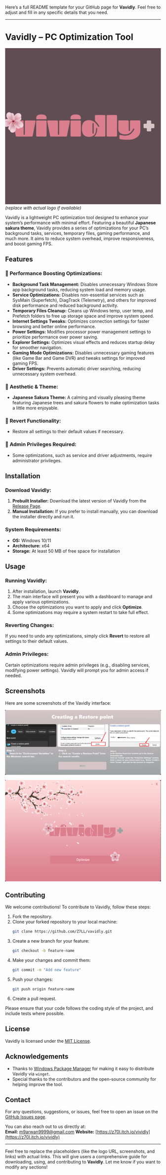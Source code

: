Here’s a full README template for your GitHub page for **Vavidly**. Feel free to adjust and fill in any specific details that you need.

---

# Vavidly – PC Optimization Tool

![Vavidly](https://raw.githubusercontent.com/Z7LL/Vividly/refs/heads/main/Logos/LOGO.png) *(replace with actual logo if available)*

Vavidly is a lightweight PC optimization tool designed to enhance your system’s performance with minimal effort. Featuring a beautiful **Japanese sakura theme**, Vavidly provides a series of optimizations for your PC’s background tasks, services, temporary files, gaming performance, and much more. It aims to reduce system overhead, improve responsiveness, and boost gaming FPS.

## Features

### 🚀 **Performance Boosting Optimizations:**
- **Background Task Management:** Disables unnecessary Windows Store app background tasks, reducing system load and memory usage.
- **Service Optimizations:** Disables non-essential services such as SysMain (Superfetch), DiagTrack (Telemetry), and others for improved disk performance and reduced background activity.
- **Temporary Files Cleanup:** Cleans up Windows temp, user temp, and Prefetch folders to free up storage space and improve system speed.
- **Internet Settings Tweaks:** Optimizes connection settings for faster browsing and better online performance.
- **Power Settings:** Modifies processor power management settings to prioritize performance over power saving.
- **Explorer Settings:** Optimizes visual effects and reduces startup delay for smoother navigation.
- **Gaming Mode Optimizations:** Disables unnecessary gaming features (like Game Bar and Game DVR) and tweaks settings for improved gaming FPS.
- **Driver Settings:** Prevents automatic driver searching, reducing unnecessary system overhead.

### 🎨 **Aesthetic & Theme:**
- **Japanese Sakura Theme:** A calming and visually pleasing theme featuring Japanese trees and sakura flowers to make optimization tasks a little more enjoyable.

### 🔄 **Revert Functionality:**
- Restore all settings to their default values if necessary.

### 🔐 **Admin Privileges Required:**
- Some optimizations, such as service and driver adjustments, require administrator privileges.

## Installation

### Download Vavidly:
1. **Prebuilt Installer:** Download the latest version of Vavidly from the [Release Page](https://link.to/releases).
2. **Manual Installation:** If you prefer to install manually, you can download the installer directly and run it.

### System Requirements:
- **OS:** Windows 10/11
- **Architecture:** x64
- **Storage:** At least 50 MB of free space for installation

## Usage

### **Running Vavidly:**
1. After installation, launch **Vavidly**.
2. The main interface will present you with a dashboard to manage and apply various optimizations.
3. Choose the optimizations you want to apply and click **Optimize**.
4. Some optimizations may require a system restart to take full effect.

### **Reverting Changes:**
If you need to undo any optimizations, simply click **Revert** to restore all settings to their default values.

### **Admin Privileges:**
Certain optimizations require admin privileges (e.g., disabling services, modifying power settings). Vavidly will prompt you for admin access if needed.

## Screenshots

Here are some screenshots of the Vavidly interface:

![Vavidly Restorepoint](https://raw.githubusercontent.com/Z7LL/Vividly/refs/heads/main/Logos/GUI%20screenshot_1.png)


![Vavidly Main](https://raw.githubusercontent.com/Z7LL/Vividly/refs/heads/main/Logos/GUI%20screenshot_2.png)

## Contributing

We welcome contributions! To contribute to Vavidly, follow these steps:

1. Fork the repository.
2. Clone your forked repository to your local machine:
   ```bash
   git clone https://github.com/Z7LL/vavidly.git
   ```
3. Create a new branch for your feature:
   ```bash
   git checkout -b feature-name
   ```
4. Make your changes and commit them:
   ```bash
   git commit -m "Add new feature"
   ```
5. Push your changes:
   ```bash
   git push origin feature-name
   ```
6. Create a pull request.

Please ensure that your code follows the coding style of the project, and include tests where possible.

## License

Vavidly is licensed under the [MIT License](LICENSE).

## Acknowledgements

- Thanks to [Windows Package Manager](https://github.com/microsoft/winget-cli) for making it easy to distribute Vavidly via `winget`.
- Special thanks to the contributors and the open-source community for helping improve the tool.

## Contact

For any questions, suggestions, or issues, feel free to open an issue on the [GitHub Issues page](https://github.com/Z7LL/vavidly/issues).

You can also reach out to us directly at:  
**Email:** m9arwan9999@gmail.com 
**Website:** [https://z70l.itch.io/vividly](https://z70l.itch.io/vividly)

---

Feel free to replace the placeholders (like the logo URL, screenshots, and links) with actual links. This will give users a comprehensive guide for downloading, using, and contributing to **Vavidly**. Let me know if you want to modify any sections!
